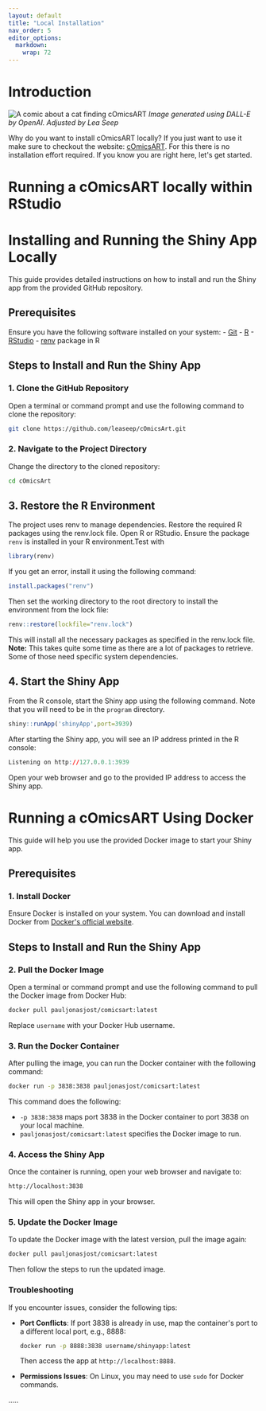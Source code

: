 ```yaml
---
layout: default
title: "Local Installation"
nav_order: 5
editor_options: 
  markdown: 
    wrap: 72
---
```


# Introduction

![A comic about a cat finding
cOmicsART](/cOmicsArt/assets/images/cOmicsTurtle.png) *Image generated
using DALL-E by OpenAI. Adjusted by Lea Seep*

Why do you want to install cOmicsART locally? If you just want to use it
make sure to checkout the website:
[cOmicsART](https://shiny.iaas.uni-bonn.de/cOmicsArt/). For this there
is no installation effort required. If you know you are right here,
let's get started.

# Running a cOmicsART locally within RStudio

# Installing and Running the Shiny App Locally

This guide provides detailed instructions on how to install and run the
Shiny app from the provided GitHub repository.

## Prerequisites

Ensure you have the following software installed on your system: -
[Git](https://git-scm.com/) - [R](https://www.r-project.org/) -
[RStudio](https://rstudio.com/products/rstudio/download/) -
[renv](https://rstudio.github.io/renv/articles/renv.html) package in R

## Steps to Install and Run the Shiny App

### 1. Clone the GitHub Repository

Open a terminal or command prompt and use the following command to clone
the repository:

``` bash
git clone https://github.com/leaseep/cOmicsArt.git
```

### 2. Navigate to the Project Directory

Change the directory to the cloned repository:

``` bash
cd cOmicsArt
```

## 3. Restore the R Environment

The project uses renv to manage dependencies. Restore the required R
packages using the renv.lock file. Open R or RStudio. Ensure the package
`renv` is installed in your R environment.Test with

``` r
library(renv)
```

If you get an error, install it using the following command:

``` r
install.packages("renv")
```

Then set the working directory to the root directory to install the
environment from the lock file:

``` r
renv::restore(lockfile="renv.lock")
```

This will install all the necessary packages as specified in the
renv.lock file. **Note:** This takes quite some time as there are a lot of packages to retrieve. 
Some of those need specific system dependencies. 

## 4. Start the Shiny App

From the R console, start the Shiny app using the following command.
Note that you will need to be in the `program` directory.

``` r
shiny::runApp('shinyApp',port=3939)
```

After starting the Shiny app, you will see an IP address printed in the
R console:

``` r
Listening on http://127.0.0.1:3939
```

Open your web browser and go to the provided IP address to access the
Shiny app.

# Running a cOmicsART Using Docker

This guide will help you use the provided Docker image to start your
Shiny app.

## Prerequisites

### 1.  **Install Docker**

Ensure Docker is installed on your system. You can download and install Docker from 
[Docker's official website](https://www.docker.com/get-started).

## Steps to Install and Run the Shiny App

### 2. Pull the Docker Image

Open a terminal or command prompt and use the following command to pull the Docker image from Docker Hub:

```bash
docker pull pauljonasjost/comicsart:latest
```

Replace `username` with your Docker Hub username.

### 3. Run the Docker Container

After pulling the image, you can run the Docker container with the following command:

```bash
docker run -p 3838:3838 pauljonasjost/comicsart:latest
```

This command does the following:
- `-p 3838:3838` maps port 3838 in the Docker container to port 3838 on your local machine.
- `pauljonasjost/comicsart:latest` specifies the Docker image to run.

### 4. Access the Shiny App

Once the container is running, open your web browser and navigate to:

```bash
http://localhost:3838
```

This will open the Shiny app in your browser.

### 5. Update the Docker Image

To update the Docker image with the latest version, pull the image again:

```bash
docker pull pauljonasjost/comicsart:latest
```

Then follow the steps to run the updated image.

### Troubleshooting

If you encounter issues, consider the following tips:

- **Port Conflicts**: If port 3838 is already in use, map the container's port to a different local port, e.g., 8888:

  ```bash
  docker run -p 8888:3838 username/shinyapp:latest
  ```

  Then access the app at `http://localhost:8888`.

- **Permissions Issues**: On Linux, you may need to use `sudo` for Docker commands.

.....
